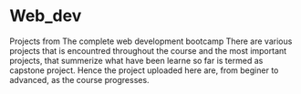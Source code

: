 # Web_dev
Projects from The complete web development bootcamp
There are various projects that is encountred throughout the course and the most important projects, that summerize what have been learne so far is termed as capstone project.
Hence the project uploaded here are, from beginer to advanced, as the course progresses.
